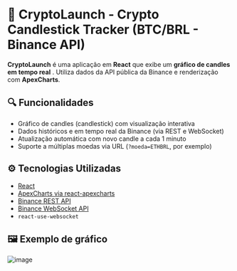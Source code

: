 # 🚀 CryptoLaunch - Crypto Candlestick Tracker (BTC/BRL - Binance API)

**CryptoLaunch** é uma aplicação em **React** que exibe um **gráfico de candles em tempo real** . Utiliza dados da API pública da Binance e renderização com **ApexCharts**.

## 🔍 Funcionalidades

- Gráfico de candles (candlestick) com visualização interativa
- Dados históricos e em tempo real da Binance (via REST e WebSocket)
- Atualização automática com novo candle a cada 1 minuto
- Suporte a múltiplas moedas via URL (`?moeda=ETHBRL`, por exemplo)

## ⚙️ Tecnologias Utilizadas

- [React](https://reactjs.org/)
- [ApexCharts via react-apexcharts](https://apexcharts.com/docs/react-charts/)
- [Binance REST API](https://binance-docs.github.io/apidocs/spot/en/#kline-candlestick-data)
- [Binance WebSocket API](https://binance-docs.github.io/apidocs/spot/en/#kline-candlestick-streams)
- `react-use-websocket`

## 🖼️ Exemplo de gráfico

![image](https://github.com/user-attachments/assets/889c1d1a-048f-405b-bddd-63d645964fe0)



